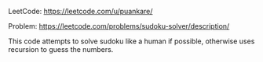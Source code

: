 LeetCode: https://leetcode.com/u/puankare/

Problem: https://leetcode.com/problems/sudoku-solver/description/

This code attempts to solve sudoku like a human if possible, otherwise uses recursion to guess the numbers.
